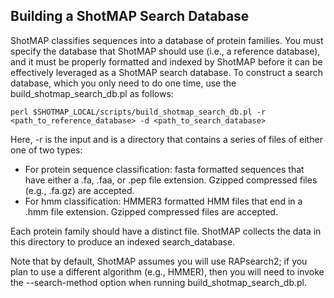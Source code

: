 Building a ShotMAP Search Database
----------------------------------

ShotMAP classifies sequences into a database of protein families. You must specify the database that ShotMAP should use (i.e., a reference database),
and it must be properly formatted and indexed by ShotMAP before it can be effectively leveraged as a ShotMAP search database.
To construct a search database, which you only need to do one time, use the build_shotmap_search_db.pl as follows:

    perl $SHOTMAP_LOCAL/scripts/build_shotmap_search_db.pl -r <path_to_reference_database> -d <path_to_search_database> 

Here, -r is the input and is a directory that contains a series of files of either one of two types:

* For protein sequence classification: fasta formatted sequences that have either a .fa, .faa, or .pep file extension. Gzipped compressed files (e.g., .fa.gz) are accepted.
* For hmm classification: HMMER3 formatted HMM files that end in a .hmm file extension. Gzipped compressed files are accepted.

Each protein family should have a distinct file. ShotMAP collects the data in this directory to produce an indexed search_database. 

Note that by default, ShotMAP assumes you will use RAPsearch2; if you plan to use a different algorithm
(e.g., HMMER), then you will need to invoke the --search-method option when running build_shotmap_search_db.pl.
